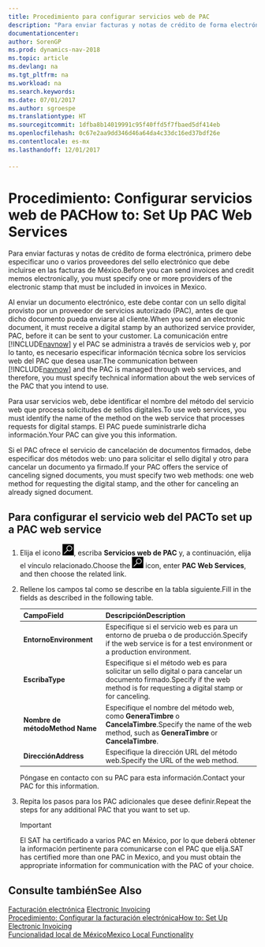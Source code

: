 ```yaml
---
title: Procedimiento para configurar servicios web de PAC
description: "Para enviar facturas y notas de crédito de forma electrónica, primero debe especificar uno o varios proveedores del sello electrónico que debe incluirse en las facturas de México."
documentationcenter: 
author: SorenGP
ms.prod: dynamics-nav-2018
ms.topic: article
ms.devlang: na
ms.tgt_pltfrm: na
ms.workload: na
ms.search.keywords: 
ms.date: 07/01/2017
ms.author: sgroespe
ms.translationtype: HT
ms.sourcegitcommit: 1dfba8b14019991c95f40ffd5f7fbaed5df414eb
ms.openlocfilehash: 0c67e2aa9dd346d46a64da4c33dc16ed37bdf26e
ms.contentlocale: es-mx
ms.lasthandoff: 12/01/2017

---
```

# <a name="how-to-set-up-pac-web-services"></a><span data-ttu-id="346e2-103">Procedimiento: Configurar servicios web de PAC</span><span class="sxs-lookup"><span data-stu-id="346e2-103">How to: Set Up PAC Web Services</span></span>
<span data-ttu-id="346e2-104">Para enviar facturas y notas de crédito de forma electrónica, primero debe especificar uno o varios proveedores del sello electrónico que debe incluirse en las facturas de México.</span><span class="sxs-lookup"><span data-stu-id="346e2-104">Before you can send invoices and credit memos electronically, you must specify one or more providers of the electronic stamp that must be included in invoices in Mexico.</span></span>  

<span data-ttu-id="346e2-105">Al enviar un documento electrónico, este debe contar con un sello digital provisto por un proveedor de servicios autorizado (PAC), antes de que dicho documento pueda enviarse al cliente.</span><span class="sxs-lookup"><span data-stu-id="346e2-105">When you send an electronic document, it must receive a digital stamp by an authorized service provider, PAC, before it can be sent to your customer.</span></span> <span data-ttu-id="346e2-106">La comunicación entre [!INCLUDE[navnow](../../includes/navnow_md.md)] y el PAC se administra a través de servicios web y, por lo tanto, es necesario especificar información técnica sobre los servicios web del PAC que desea usar.</span><span class="sxs-lookup"><span data-stu-id="346e2-106">The communication between [!INCLUDE[navnow](../../includes/navnow_md.md)] and the PAC is managed through web services, and therefore, you must specify technical information about the web services of the PAC that you intend to use.</span></span>  

<span data-ttu-id="346e2-107">Para usar servicios web, debe identificar el nombre del método del servicio web que procesa solicitudes de sellos digitales.</span><span class="sxs-lookup"><span data-stu-id="346e2-107">To use web services, you must identify the name of the method on the web service that processes requests for digital stamps.</span></span> <span data-ttu-id="346e2-108">El PAC puede suministrarle dicha información.</span><span class="sxs-lookup"><span data-stu-id="346e2-108">Your PAC can give you this information.</span></span>  

<span data-ttu-id="346e2-109">Si el PAC ofrece el servicio de cancelación de documentos firmados, debe especificar dos métodos web: uno para solicitar el sello digital y otro para cancelar un documento ya firmado.</span><span class="sxs-lookup"><span data-stu-id="346e2-109">If your PAC offers the service of canceling signed documents, you must specify two web methods: one web method for requesting the digital stamp, and the other for canceling an already signed document.</span></span>  

## <a name="to-set-up-a-pac-web-service"></a><span data-ttu-id="346e2-110">Para configurar el servicio web del PAC</span><span class="sxs-lookup"><span data-stu-id="346e2-110">To set up a PAC web service</span></span>  

1.  <span data-ttu-id="346e2-111">Elija el icono ![Buscar página o informe](../../media/ui-search/search_small.png "icono de Buscar página o informe"), escriba **Servicios web de PAC** y, a continuación, elija el vínculo relacionado.</span><span class="sxs-lookup"><span data-stu-id="346e2-111">Choose the ![Search for Page or Report](../../media/ui-search/search_small.png "Search for Page or Report icon") icon, enter **PAC Web Services**, and then choose the related link.</span></span>  
2.  <span data-ttu-id="346e2-112">Rellene los campos tal como se describe en la tabla siguiente.</span><span class="sxs-lookup"><span data-stu-id="346e2-112">Fill in the fields as described in the following table.</span></span>  

    |<span data-ttu-id="346e2-113">Campo</span><span class="sxs-lookup"><span data-stu-id="346e2-113">Field</span></span>|<span data-ttu-id="346e2-114">Descripción</span><span class="sxs-lookup"><span data-stu-id="346e2-114">Description</span></span>|  
    |------------------------------------|---------------------------------------|  
    |<span data-ttu-id="346e2-115">**Entorno**</span><span class="sxs-lookup"><span data-stu-id="346e2-115">**Environment**</span></span>|<span data-ttu-id="346e2-116">Especifique si el servicio web es para un entorno de prueba o de producción.</span><span class="sxs-lookup"><span data-stu-id="346e2-116">Specify if the web service is for a test environment or a production environment.</span></span>|  
    |<span data-ttu-id="346e2-117">**Escriba**</span><span class="sxs-lookup"><span data-stu-id="346e2-117">**Type**</span></span>|<span data-ttu-id="346e2-118">Especifique si el método web es para solicitar un sello digital o para cancelar un documento firmado.</span><span class="sxs-lookup"><span data-stu-id="346e2-118">Specify if the web method is for requesting a digital stamp or for canceling.</span></span>|  
    |<span data-ttu-id="346e2-119">**Nombre de método**</span><span class="sxs-lookup"><span data-stu-id="346e2-119">**Method Name**</span></span>|<span data-ttu-id="346e2-120">Especifique el nombre del método web, como **GeneraTimbre** o **CancelaTimbre**.</span><span class="sxs-lookup"><span data-stu-id="346e2-120">Specify the name of the web method, such as **GeneraTimbre** or **CancelaTimbre**.</span></span>|  
    |<span data-ttu-id="346e2-121">**Dirección**</span><span class="sxs-lookup"><span data-stu-id="346e2-121">**Address**</span></span>|<span data-ttu-id="346e2-122">Especifique la dirección URL del método web.</span><span class="sxs-lookup"><span data-stu-id="346e2-122">Specify the URL of the web method.</span></span>|  

    <span data-ttu-id="346e2-123">Póngase en contacto con su PAC para esta información.</span><span class="sxs-lookup"><span data-stu-id="346e2-123">Contact your PAC for this information.</span></span>  

5.  <span data-ttu-id="346e2-124">Repita los pasos para los PAC adicionales que desee definir.</span><span class="sxs-lookup"><span data-stu-id="346e2-124">Repeat the steps for any additional PAC that you want to set up.</span></span>  

    > [!IMPORTANT]  
    >  <span data-ttu-id="346e2-125">El SAT ha certificado a varios PAC en México, por lo que deberá obtener la información pertinente para comunicarse con el PAC que elija.</span><span class="sxs-lookup"><span data-stu-id="346e2-125">SAT has certified more than one PAC in Mexico, and you must obtain the appropriate information for communication with the PAC of your choice.</span></span>  

## <a name="see-also"></a><span data-ttu-id="346e2-126">Consulte también</span><span class="sxs-lookup"><span data-stu-id="346e2-126">See Also</span></span>  
 <span data-ttu-id="346e2-127">[Facturación electrónica](electronic-invoicing.md) </span><span class="sxs-lookup"><span data-stu-id="346e2-127">[Electronic Invoicing](electronic-invoicing.md) </span></span>  
 [<span data-ttu-id="346e2-128">Procedimiento: Configurar la facturación electrónica</span><span class="sxs-lookup"><span data-stu-id="346e2-128">How to: Set Up Electronic Invoicing</span></span>](how-to-set-up-electronic-invoicing.md)  
 [<span data-ttu-id="346e2-129">Funcionalidad local de México</span><span class="sxs-lookup"><span data-stu-id="346e2-129">Mexico Local Functionality</span></span>](mexico-local-functionality.md)


